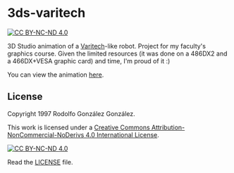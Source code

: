 # 3ds-varitech

[![CC BY-NC-ND 4.0][cc-by-nc-nd-shield]][cc-by-nc-nd]

3D Studio animation of a [Varitech](https://es.wikipedia.org/wiki/VF-1_Valkyrie)-like robot. Project for my faculty's graphics course. Given the limited resources (it was done on a 486DX2 and a 466DX+VESA graphic card) and time, I'm proud of it :)

You can view the animation [here](animation.mp4).

## License

Copyright 1997 Rodolfo González González.

This work is licensed under a
[Creative Commons Attribution-NonCommercial-NoDerivs 4.0 International License][cc-by-nc-nd].

[![CC BY-NC-ND 4.0][cc-by-nc-nd-image]][cc-by-nc-nd]

[cc-by-nc-nd]: http://creativecommons.org/licenses/by-nc-nd/4.0/
[cc-by-nc-nd-image]: https://licensebuttons.net/l/by-nc-nd/4.0/88x31.png
[cc-by-nc-nd-shield]: https://img.shields.io/badge/License-CC%20BY--NC--ND%204.0-lightgrey.svg

Read the [LICENSE](LICENSE) file.

